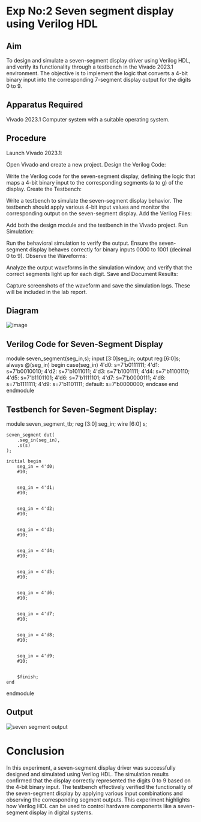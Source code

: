 # Exp No:2 Seven segment display using Verilog HDL


## Aim
To design and simulate a seven-segment display driver using Verilog HDL, and verify its functionality through a testbench in the Vivado 2023.1 environment. The objective is to implement the logic that converts a 4-bit binary input into the corresponding 7-segment display output for the digits 0 to 9.

## Apparatus Required
Vivado 2023.1
Computer system with a suitable operating system.

## Procedure
Launch Vivado 2023.1:

Open Vivado and create a new project.
Design the Verilog Code:

Write the Verilog code for the seven-segment display, defining the logic that maps a 4-bit binary input to the corresponding segments (a to g) of the display.
Create the Testbench:

Write a testbench to simulate the seven-segment display behavior. The testbench should apply various 4-bit input values and monitor the corresponding output on the seven-segment display.
Add the Verilog Files:

Add both the design module and the testbench in the Vivado project.
Run Simulation:

Run the behavioral simulation to verify the output. Ensure the seven-segment display behaves correctly for binary inputs 0000 to 1001 (decimal 0 to 9).
Observe the Waveforms:

Analyze the output waveforms in the simulation window, and verify that the correct segments light up for each digit.
Save and Document Results:

Capture screenshots of the waveform and save the simulation logs. These will be included in the lab report.

## Diagram
![image](https://github.com/user-attachments/assets/d7ecb419-906e-4e3b-9b82-f86ced4f364a)


## Verilog Code for Seven-Segment Display
module seven_segment(seg_in,s); 
    input [3:0]seg_in; 
    output reg [6:0]s; 
    always @(seg_in) begin 
        case(seg_in) 
            4'd0: s=7'b0111111; 
            4'd1: s=7'b0010010; 
            4'd2: s=7'b1011011; 
            4'd3: s=7'b1001111; 
            4'd4: s=7'b1100110; 
            4'd5: s=7'b1101101; 
            4'd6: s=7'b1111101; 
            4'd7: s=7'b0000111; 
            4'd8: s=7'b1111111; 
            4'd9: s=7'b1101111; 
            default: s=7'b0000000; 
        endcase 
    end 
endmodule


## Testbench for Seven-Segment Display:
module seven_segment_tb;
    reg [3:0] seg_in;
    wire [6:0] s;

    seven_segment dut(
        .seg_in(seg_in),
        .s(s)
    );

    initial begin
        seg_in = 4'd0;
        #10;
        

        seg_in = 4'd1;
        #10;
        

        seg_in = 4'd2;
        #10;
       

        seg_in = 4'd3;
        #10;
       

        seg_in = 4'd4;
        #10;
        

        seg_in = 4'd5;
        #10;
        

        seg_in = 4'd6;
        #10;
       

        seg_in = 4'd7;
        #10;
        

        seg_in = 4'd8;
        #10;
        

        seg_in = 4'd9;
        #10;
        

        $finish;
    end

endmodule

## Output
![seven segment output](https://github.com/user-attachments/assets/f1e13e7f-274f-43ab-a76a-3de972146a86)

# Conclusion
In this experiment, a seven-segment display driver was successfully designed and simulated using Verilog HDL. The simulation results confirmed that the display correctly represented the digits 0 to 9 based on the 4-bit binary input. The testbench effectively verified the functionality of the seven-segment display by applying various input combinations and observing the corresponding segment outputs. This experiment highlights how Verilog HDL can be used to control hardware components like a seven-segment display in digital systems.
